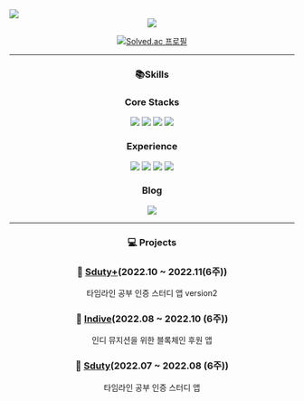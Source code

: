 <img src="https://capsule-render.vercel.app/api?type=waving&color=auto&height=200&section=header&text=KIM%20JUNG%20YUN🐬&fontSize=90&animation=fadeIn" />
<div align=center>

<img src="https://github-readme-stats.vercel.app/api?username=YunsHub&show_icons=true">

<br>
  
[![Solved.ac 프로필](http://mazassumnida.wtf/api/v2/generate_badge?boj=wkdrns3918)](https://solved.ac/wkdrns3918)

---
### 📚Skills

### Core Stacks
<a href="https://github.com/YunsHub" target="_blank"><img src="https://img.shields.io/badge/-Android Studio-3DDC84?style=flat-square&logo=Android+Studio&logoColor=white"/></a>
<a href="https://github.com/YunsHub" target="_blank"><img src="https://img.shields.io/badge/-Android-3DDC84?style=flat-square&logo=Android&logoColor=white"/></a>
<a href="https://github.com/YunsHub" target="_blank"><img src="https://img.shields.io/badge/-Kotlin-0095D5?style=flat-square&logo=Kotlin&logoColor=white"/></a>
<a href="https://github.com/YunsHub" target="_blank"><img src="https://img.shields.io/badge/-Java-007396?style=flat-square&logo=Java&logoColor=white"/></a>

### Experience
  <a href="https://github.com/YunsHub" target="_blank"><img src="https://img.shields.io/badge/-C-A8B9CC?style=flat-square&logo=C&logoColor=white"/></a>
  <a href="https://github.com/YunsHub" target="_blank"><img src="https://img.shields.io/badge/-Unity-000000?style=flat-square&logo=Unity&logoColor=white"/></a> 
  <a href="https://github.com/YunsHub" target="_blank"><img src="https://img.shields.io/badge/-C Sharp-239120?style=flat-square&logo=C+Sharp&logoColor=white"/></a>
  <a href="https://github.com/YunsHub" target="_blank"><img src="https://img.shields.io/badge/-Spring Boot-6DB33F?style=flat-square&logo=Spring Boot&logoColor=white"/></a>
### Blog
<a href="https://jyunslog.tistory.com/"><img src="https://img.shields.io/badge/Blog-FF9800?style=flat&logo=Blogger&logoColor=white" /></a>
  
  ---
### 💻 Projects

  ### 📖 [Sduty+](https://github.com/SdutyPlus/SdutyPlus)(2022.10 ~ 2022.11(6주))
  타임라인 공부 인증 스터디 앱 version2

  ### 🎵 [Indive](https://github.com/InDiveTeam/InDive)(2022.08 ~ 2022.10 (6주))
  인디 뮤지션을 위한 블록체인 후원 앱

  ### 📖 [Sduty](https://github.com/SdutyTeam/Sduty)(2022.07 ~ 2022.08 (6주))
  타임라인 공부 인증 스터디 앱
</div>

